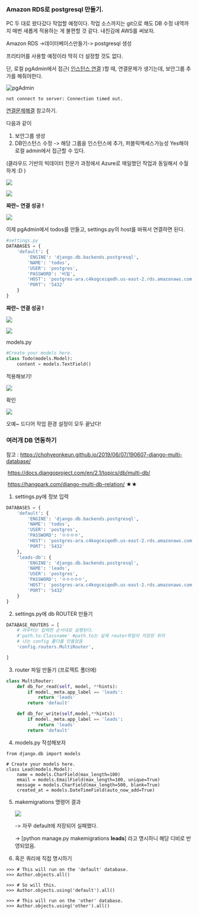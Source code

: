 ### Amazon RDS로 postgresql 만들기.



 PC 두 대로 왔다갔다 작업할 예정이다. 작업 소스까지는 git으로 해도 DB 수정 내역까지 매번 새롭게 적용하는 게 불편할 것 같다. 내친김에 AWS를 써보자. 

[](https://docs.aws.amazon.com/ko_kr/AmazonRDS/latest/UserGuide/USER_ConnectToPostgreSQLInstance.html#USER_ConnectToPostgreSQLInstance.Troubleshooting)

Amazon RDS ->데이터베이스만들기-> postgresql 생성

프리티어를 사용할 예정이라 딱히 더 설정할 것도 없다.



 단, 로컬 pgAdmin에서 접근( [인스턴스 연결](https://docs.aws.amazon.com/ko_kr/AmazonRDS/latest/UserGuide/USER_ConnectToPostgreSQLInstance.html#USER_ConnectToPostgreSQLInstance.Troubleshooting) )할 때, 연결문제가 생기는데, 보안그룹 추가를 해줘야한다.

![pgAdmin](https://github.com/arara90/images/blob/master/Simtime/simtime%20000.png?raw=true)

```
not connect to server: Connection timed out.
```

[연결문제해결](https://docs.aws.amazon.com/ko_kr/AmazonRDS/latest/UserGuide/USER_ConnectToPostgreSQLInstance.html#USER_ConnectToPostgreSQLInstance.Troubleshooting) 참고하기.



다음과 같이 

1. 보안그룹 생성 
2. DB인스턴스 수정 -> 해당 그룹을 인스턴스에 추가, 퍼블릭액세스가능성 Yes해야  로컬 admin에서 접근할 수 있다. 

(클라우드 기반의 빅데이터 전문가 과정에서 Azure로 매일했던 작업과 동일해서 수월하게 :D )

![](https://github.com/arara90/images/blob/master/Simtime/react%20001.png?raw=true)

 ![](https://github.com/arara90/images/blob/master/Simtime/react%20002.png?raw=true)



**짜란~ 연결 성공 !**

![](https://github.com/arara90/images/blob/master/Simtime/react%20003.png?raw=true)



이제 pgAdmin에서 todos를 만들고, settings.py의 host를 바꿔서 연결하면 된다.

```python
#settings.py
DATABASES = {
    'default': {
        'ENGINE': 'django.db.backends.postgresql',
        'NAME': 'todos',
        'USER': 'postgres',
        'PASSWORD': '비밀',
        'HOST': 'postgres-ara.c4kogceiqedh.us-east-2.rds.amazonaws.com', #endpoint
        'PORT': '5432'
    }
}
```

**짜란~ 연결 성공 !**

![](https://github.com/arara90/images/blob/master/Simtime/react%20004.png?raw=true)

![](https://github.com/arara90/images/blob/master/Simtime/react%20005.png?raw=true)



models.py

```python
#Create your models here.
class Todo(models.Model):
    content = models.TextField()
```



적용해보기!

![](https://github.com/arara90/images/blob/master/Simtime/react%20006.png?raw=true)



확인

![](https://github.com/arara90/images/blob/master/Simtime/react%20007.png?raw=true)



오예~ 드디어 작업 환경 설정이 모두 끝났다!



### 여러개 DB 연동하기

참고 : https://chohyeonkeun.github.io/2019/06/07/190607-django-multi-database/

​		   https://docs.djangoproject.com/en/2.1/topics/db/multi-db/

​		   https://hangpark.com/django-multi-db-relation/   ★★



1. settings.py에 정보 입력

```python
DATABASES = {
    'default': {
        'ENGINE': 'django.db.backends.postgresql',
        'NAME': 'todos',
        'USER': 'postgres',
        'PASSWORD': 'ㅇㅇㅇㅇ',
        'HOST': 'postgres-ara.c4kogceiqedh.us-east-2.rds.amazonaws.com', #endpoint
        'PORT': '5432'
    },
    'leads-db': {
        'ENGINE': 'django.db.backends.postgresql',
        'NAME': 'leads',
        'USER': 'postgres',
        'PASSWORD': 'ㅇㅇㅇㅇㅇ',
        'HOST': 'postgres-ara.c4kogceiqedh.us-east-2.rds.amazonaws.com', #endpoint
        'PORT': '5432'
    }
}
```



2. settings.py에 db ROUTER 만들기

```python
DATABASE_ROUTERS = [
    # 라우터는 입력한 순서대로 실행된다. 
    #'path.to.Classname' #path.to는 실제 router파일이 저장된 위치
    # 나는 config 폴더를 만들었음
    'config.routers.MultiRouter',  

]
```



3. router 파일 만들기 (프로젝트 폴더에)

```python
class MultiRouter:
    def db_for_read(self, model, **hints):
        if model._meta.app_label == 'leads':
            return 'leads'
        return 'default'

    def db_for_write(self,model,**hints):
        if model._meta.app_label == 'leads':
            return 'leads'
        return 'default'


```



4. models.py 작성해보자

```
from django.db import models

# Create your models here.
class Lead(models.Model):
    name = models.CharField(max_length=100)
    email = models.EmailField(max_length=100, unique=True)
    message = models.CharField(max_length=500, blank=True)
    created_at = models.DateTimeField(auto_now_add=True)
```



5. makemigrations 명령어 결과 

   ![](https://github.com/arara90/images/blob/master/Simtime/react%20008.png?raw=true)

   -> 자꾸 default에 저장되어 실패했다.

   -> [python manage.py makemigrations **leads**] 라고 명시하니 해당 디비로 반영되었음.

   

4. 혹은 쿼리에 직접 명시하기

```
>>> # This will run on the 'default' database.
>>> Author.objects.all()

>>> # So will this.
>>> Author.objects.using('default').all()

>>> # This will run on the 'other' database.
>>> Author.objects.using('other').all()
```



